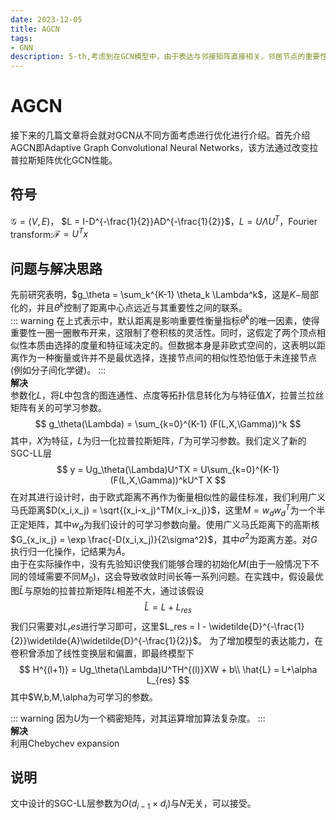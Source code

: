 ```yaml
---
date: 2023-12-05
title: AGCN
tags:
- GNN
description: 5-th,考虑到在GCN模型中，由于表达与邻接矩阵直接相关，邻居节点的重要性由中心节点一圈一圈向外散布，这限制了卷积核的flexibility。这里考虑通过学习广义马氏距离替代邻接矩阵，实现对拉普拉斯矩阵的参数化设计，增加模型的表达能力。参考Adaptive Graph Convolutional Neural Networks。
---
```

# AGCN
接下来的几篇文章将会就对GCN从不同方面考虑进行优化进行介绍。首先介绍AGCN即Adaptive Graph Convolutional Neural Networks，该方法通过改变拉普拉斯矩阵优化GCN性能。
## 符号
$\mathscr{G} = (V,E)$， $L = I-D^{-\frac{1}{2}}AD^{-\frac{1}{2}}$，$L = U\Lambda U^T$，Fourier transform:$\mathscr{F} = U^Tx$
## 问题与解决思路
先前研究表明，$g_\theta = \sum_k^{K-1} \theta_k \Lambda^k$，这是$K-$局部化的，并且$\theta^k$控制了距离中心点远近与其重要性之间的联系。    
::: warning
在上式表示中，默认距离是影响重要性衡量指标$\theta^k$的唯一因素，使得重要性一圈一圈散布开来，这限制了卷积核的灵活性。同时，这假定了两个顶点相似性本质由选择的度量和特征域决定的。但数据本身是非欧式空间的，这表明以距离作为一种衡量或许并不是最优选择，连接节点间的相似性恐怕低于未连接节点(例如分子间化学键)。
:::    
**解决**    
参数化$L$，将$L$中包含的图连通性、点度等拓扑信息转化为与特征值$X$，拉普兰拉丝矩阵有关的可学习参数。
$$
g_\theta(\Lambda) = \sum_{k=0}^{K-1} (F(L,X,\Gamma))^k
$$
其中，$X$为特征，$L$为归一化拉普拉斯矩阵，$\Gamma$为可学习参数。我们定义了新的SGC-LL层
$$
y = Ug_\theta(\Lambda)U^TX = U\sum_{k=0}^{K-1} (F(L,X,\Gamma))^kU^T X
$$
在对其进行设计时，由于欧式距离不再作为衡量相似性的最佳标准，我们利用广义马氏距离$D(x_i,x_j) = \sqrt{(x_i-x_j)^TM(x_i-x_j)}$，这里$M = w_dw_d^T$为一个半正定矩阵，其中$w_d$为我们设计的可学习参数向量。使用广义马氏距离下的高斯核$G_{x_ix_j} = \exp \frac{-D(x_i,x_j)}{2\sigma^2}$，其中$\sigma^2$为距离方差。对$G$执行归一化操作，记结果为$\widetilde{A}$。    
由于在实际操作中，没有先验知识使我们能够合理的初始化$M$(由于一般情况下不同的领域需要不同$M_0$)，这会导致收敛时间长等一系列问题。在实践中，假设最优图$\hat{L}$与原始的拉普拉斯矩阵$L$相差不大，通过该假设
$$
\hat{L} = L + L_{res}
$$
我们只需要对$L_res$进行学习即可，这里$L_res = I - \widetilde{D}^{-\frac{1}{2}}\widetilde{A}\widetilde{D}^{-\frac{1}{2}}$。
为了增加模型的表达能力，在卷积曾添加了线性变换层和偏置，即最终模型下
$$
H^{(l+1)} = Ug_\theta(\Lambda)U^TH^{(l)}XW + b\\
\hat{L} = L+\alpha L_{res}
$$
其中$W,b,M,\alpha为可学习的参数。

::: warning
因为$U$为一个稠密矩阵，对其运算增加算法复杂度。
:::    
**解决**    
利用Chebychev expansion

## 说明
文中设计的SGC-LL层参数为$O(d_{i-1}\times d_i)$与$N$无关，可以接受。
